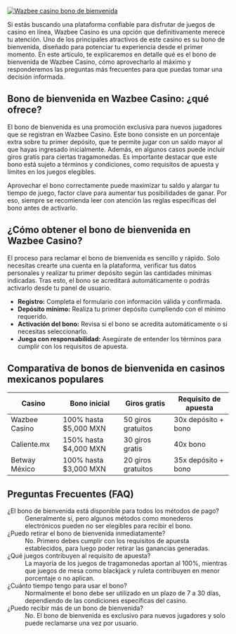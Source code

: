 [![Wazbee casino bono de bienvenida](https://123-caf.pages.dev/gitsignup.png)](https://vrmoo.ru/Bt82HjjY)

<p>Si estás buscando una plataforma confiable para disfrutar de juegos de casino en línea, Wazbee Casino es una opción que definitivamente merece tu atención. Uno de los principales atractivos de este casino es su bono de bienvenida, diseñado para potenciar tu experiencia desde el primer momento. En este artículo, te explicaremos en detalle qué es el bono de bienvenida de Wazbee Casino, cómo aprovecharlo al máximo y responderemos las preguntas más frecuentes para que puedas tomar una decisión informada.</p>  <h2>Bono de bienvenida en Wazbee Casino: ¿qué ofrece?</h2> <p>El bono de bienvenida es una promoción exclusiva para nuevos jugadores que se registran en Wazbee Casino. Este bono consiste en un porcentaje extra sobre tu primer depósito, que te permite jugar con un saldo mayor al que hayas ingresado inicialmente. Además, en algunos casos puede incluir giros gratis para ciertas tragamonedas. Es importante destacar que este bono está sujeto a términos y condiciones, como requisitos de apuesta y límites en los juegos elegibles.</p>  <p>Aprovechar el bono correctamente puede maximizar tu saldo y alargar tu tiempo de juego, factor clave para aumentar tus posibilidades de ganar. Por eso, siempre se recomienda leer con atención las reglas específicas del bono antes de activarlo.</p>  <h2>¿Cómo obtener el bono de bienvenida en Wazbee Casino?</h2> <p>El proceso para reclamar el bono de bienvenida es sencillo y rápido. Solo necesitas crearte una cuenta en la plataforma, verificar tus datos personales y realizar tu primer depósito según las cantidades mínimas indicadas. Tras esto, el bono se acreditará automáticamente o podrás activarlo desde tu panel de usuario.</p>  <ul>   <li><strong>Registro:</strong> Completa el formulario con información válida y confirmada.</li>   <li><strong>Depósito mínimo:</strong> Realiza tu primer depósito cumpliendo con el mínimo requerido.</li>   <li><strong>Activación del bono:</strong> Revisa si el bono se acredita automáticamente o si necesitas seleccionarlo.</li>   <li><strong>Juega con responsabilidad:</strong> Asegúrate de entender los términos para cumplir con los requisitos de apuesta.</li> </ul>  <h2>Comparativa de bonos de bienvenida en casinos mexicanos populares</h2> <table>   <thead>     <tr>       <th>Casino</th>       <th>Bono inicial</th>       <th>Giros gratis</th>       <th>Requisito de apuesta</th>     </tr>   </thead>   <tbody>     <tr>       <td>Wazbee Casino</td>       <td>100% hasta $5,000 MXN</td>       <td>50 giros gratuitos</td>       <td>30x depósito + bono</td>     </tr>     <tr>       <td>Caliente.mx</td>       <td>150% hasta $4,000 MXN</td>       <td>30 giros gratis</td>       <td>40x bono</td>     </tr>     <tr>       <td>Betway México</td>       <td>100% hasta $3,000 MXN</td>       <td>20 giros gratuitos</td>       <td>35x depósito + bono</td>     </tr>   </tbody> </table>  <h2>Preguntas Frecuentes (FAQ)</h2> <dl>   <dt>¿El bono de bienvenida está disponible para todos los métodos de pago?</dt>   <dd>Generalmente sí, pero algunos métodos como monederos electrónicos pueden no ser elegibles para recibir el bono.</dd>    <dt>¿Puedo retirar el bono de bienvenida inmediatamente?</dt>   <dd>No. Primero debes cumplir con los requisitos de apuesta establecidos, para luego poder retirar las ganancias generadas.</dd>    <dt>¿Qué juegos contribuyen al requisito de apuesta?</dt>   <dd>La mayoría de los juegos de tragamonedas aportan al 100%, mientras que juegos de mesa como blackjack y ruleta contribuyen en menor porcentaje o no aplican.</dd>    <dt>¿Cuánto tiempo tengo para usar el bono?</dt>   <dd>Normalmente el bono debe ser utilizado en un plazo de 7 a 30 días, dependiendo de las condiciones específicas del casino.</dd>    <dt>¿Puedo recibir más de un bono de bienvenida?</dt>   <dd>No. El bono de bienvenida es exclusivo para nuevos jugadores y solo puede reclamarse una vez por usuario.</dd> </dl>
